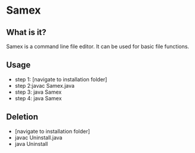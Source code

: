 # Samex
## What is it?
Samex is a command line file editor. It can be used for basic file functions.
## Usage
 * step 1: [navigate to installation folder]
 * step 2:javac Samex.java
 * step 3: java Samex
 * step 4: java Samex
## Deletion
* [navigate to installation folder]
* javac Uninstall.java
* java Uninstall 

